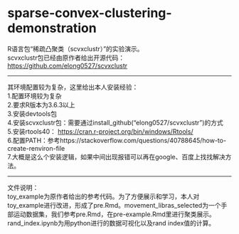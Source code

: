 # sparse-convex-clustering-demonstration
R语言包“稀疏凸聚类（scvxclustr）”的实验演示。  
scvxclustr包已经由原作者给出开源代码：  
https://github.com/elong0527/scvxclustr  
****
其环境配置较为复杂，这里给出本人安装经验：  
1.配置环境较为复杂  
2.要求R版本为3.6.3以上  
3.安装devtools包  
4.安装scvxclustr包：需要通过install_github(“elong0527/scvxclustr”)的方式  
5.安装rtools40：  https://cran.r-project.org/bin/windows/Rtools/  
6.配置PATH：参考https://stackoverflow.com/questions/40788645/how-to-create-renviron-file  
7.大概是这么个安装逻辑，如果中间出现报错可以再在google、百度上找找解决方法。  
****
文件说明：  
toy_example为原作者给出的参考代码。为了方便展示和学习，本人对toy_example进行改进，形成了pre.Rmd。movement_libras_selected为一个手部运动数据集，我们参考pre.Rmd，在pre-example.Rmd里进行聚类展示。rand_index.ipynb为用python进行的数据可视化以及rand index值的计算。

